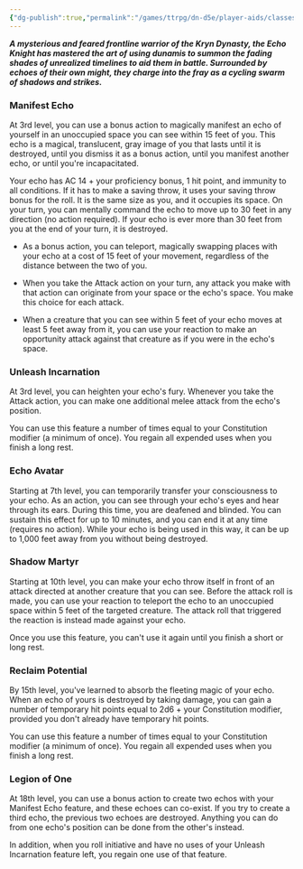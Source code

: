 ```yaml
---
{"dg-publish":true,"permalink":"/games/ttrpg/dn-d5e/player-aids/classes/class-specialisations/fighter-echo-knight/","tags":["Sub-Class","TTRPG/DND/5e"],"noteIcon":""}
---
```



**_A mysterious and feared frontline warrior of the Kryn Dynasty, the Echo Knight has mastered the art of using dunamis to summon the fading shades of unrealized timelines to aid them in battle. Surrounded by echoes of their own might, they charge into the fray as a cycling swarm of shadows and strikes._**

### Manifest Echo

At 3rd level, you can use a bonus action to magically manifest an echo of yourself in an unoccupied space you can see within 15 feet of you. This echo is a magical, translucent, gray image of you that lasts until it is destroyed, until you dismiss it as a bonus action, until you manifest another echo, or until you're incapacitated.

Your echo has AC 14 + your proficiency bonus, 1 hit point, and immunity to all conditions. If it has to make a saving throw, it uses your saving throw bonus for the roll. It is the same size as you, and it occupies its space. On your turn, you can mentally command the echo to move up to 30 feet in any direction (no action required). If your echo is ever more than 30 feet from you at the end of your turn, it is destroyed.

- As a bonus action, you can teleport, magically swapping places with your echo at a cost of 15 feet of your movement, regardless of the distance between the two of you.

- When you take the Attack action on your turn, any attack you make with that action can originate from your space or the echo's space. You make this choice for each attack.

- When a creature that you can see within 5 feet of your echo moves at least 5 feet away from it, you can use your reaction to make an opportunity attack against that creature as if you were in the echo's space.

### Unleash Incarnation

At 3rd level, you can heighten your echo's fury. Whenever you take the Attack action, you can make one additional melee attack from the echo's position.

You can use this feature a number of times equal to your Constitution modifier (a minimum of once). You regain all expended uses when you finish a long rest.

### Echo Avatar

Starting at 7th level, you can temporarily transfer your consciousness to your echo. As an action, you can see through your echo's eyes and hear through its ears. During this time, you are deafened and blinded. You can sustain this effect for up to 10 minutes, and you can end it at any time (requires no action). While your echo is being used in this way, it can be up to 1,000 feet away from you without being destroyed.

### Shadow Martyr

Starting at 10th level, you can make your echo throw itself in front of an attack directed at another creature that you can see. Before the attack roll is made, you can use your reaction to teleport the echo to an unoccupied space within 5 feet of the targeted creature. The attack roll that triggered the reaction is instead made against your echo.

Once you use this feature, you can't use it again until you finish a short or long rest.

### Reclaim Potential

By 15th level, you've learned to absorb the fleeting magic of your echo. When an echo of yours is destroyed by taking damage, you can gain a number of temporary hit points equal to 2d6 + your Constitution modifier, provided you don't already have temporary hit points.

You can use this feature a number of times equal to your Constitution modifier (a minimum of once). You regain all expended uses when you finish a long rest.

### Legion of One

At 18th level, you can use a bonus action to create two echos with your Manifest Echo feature, and these echoes can co-exist. If you try to create a third echo, the previous two echoes are destroyed. Anything you can do from one echo's position can be done from the other's instead.

In addition, when you roll initiative and have no uses of your Unleash Incarnation feature left, you regain one use of that feature.

